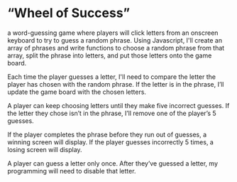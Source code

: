 # “Wheel of Success”
 a word-guessing game where players will click letters from an onscreen keyboard to try to guess a random phrase.
 Using Javascript, I'll create an array of phrases and write functions to choose a random phrase from that array, split the phrase into letters, and put those letters onto the game board.

Each time the player guesses a letter, I'll need to compare the letter the player has chosen with the random phrase. If the letter is in the phrase, I’ll update the game board with the chosen letters.

A player can keep choosing letters until they make five incorrect guesses. If the letter they chose isn’t in the phrase, I’ll remove one of the player’s 5 guesses.

If the player completes the phrase before they run out of guesses, a winning screen will display. If the player guesses incorrectly 5 times, a losing screen will display.

A player can guess a letter only once. After they’ve guessed a letter, my programming will need to disable that letter.
